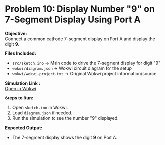 # Problem 10: Display Number "9" on 7-Segment Display Using Port A

**Objective:**  
Connect a common cathode 7-segment display on Port A and display the digit **9**.

**Files Included:**  
- `src/sketch.ino` → Main code to drive the 7-segment display for digit "9"  
- `wokwi/diagram.json` → Wokwi circuit diagram for the setup  
- `wokwi/wokwi-project.txt` → Original Wokwi project information/source  

**Simulation Link :**  
[Open in Wokwi](https://wokwi.com/projects/443762651604172801)

**Steps to Run:**  
1. Open `sketch.ino` in Wokwi.  
2. Load `diagram.json` if needed.  
3. Run the simulation to see the number "9" displayed.  

**Expected Output:**  
- The 7-segment display shows the digit **9** on Port A.  
